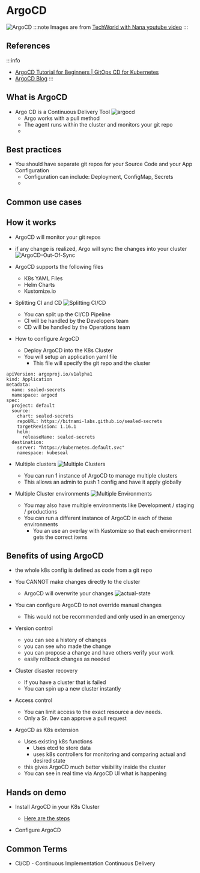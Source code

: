 # ArgoCD

![ArgoCD](ArgoCD-In-The-Middle3.png)
:::note
Images are from [TechWorld with Nana youtube video](https://www.youtube.com/watch?v=MeU5_k9ssrs&t=413s)
:::

## References

:::info
- [ArgoCD Tutorial for Beginners | GitOps CD for Kubernetes](https://www.youtube.com/watch?v=MeU5_k9ssrs&t=413s)
- [ArgoCD Blog](https://blog.argoproj.io/)
:::
 
## What is ArgoCD

- Argo CD is a Continuous Delivery Tool
    ![argocd](argoCD-flow.png)
  - Argo works with a pull method
  - The agent runs within the cluster and monitors your git repo
  - 

## Best practices

- You should have separate git repos for your Source Code and your App Configuration
  - Configuration can include: Deployment, ConfigMap, Secrets
  - 

## Common use cases

## How it works

- ArgoCD will monitor your git repos
- if any change is realized, Argo will sync the changes into your cluster
    ![ArgoCD-Out-Of-Sync](ArgoCD-Out-Of-Sync.png)

- ArgoCD supports the following files
  - K8s YAML Files
  - Helm Charts
  - Kustomize.io

- Splitting CI and CD
    ![Splitting CI/CD](ArgoCD-Splitting-CD-CD.png)
  - You can split up the CI/CD Pipeline
  - CI will be handled by the Developers team
  - CD will be handled by the Operations team

- How to configure ArgoCD
  - Deploy ArgoCD into the K8s Cluster
  - You will setup an application yaml file
    - This file will specify the git repo and the cluster

```
apiVersion: argoproj.io/v1alpha1
kind: Application
metadata:
  name: sealed-secrets
  namespace: argocd
spec:
  project: default
  source:
    chart: sealed-secrets
    repoURL: https://bitnami-labs.github.io/sealed-secrets
    targetRevision: 1.16.1
    helm:
      releaseName: sealed-secrets
  destination:
    server: "https://kubernetes.default.svc"
    namespace: kubeseal
```

- Multiple clusters
    ![Multiple Clusters](ArgoCD-Multiple-Cluster.png)
  - You can run 1 instance of ArgoCD to manage multiple clusters
  - This allows an admin to push 1 config and have it apply globally

- Multiple Cluster environments
    ![Multiple Environments](ArgoCD-Multiple-Enviornment.png)
  - You may also have multiple environments like Development / staging / productions
  - You can run a different instance of ArgoCD in each of these environments
    - You an use an overlay with Kustomize so that each environment gets the correct items

## Benefits of using ArgoCD

- the whole k8s config is defined as code from a git repo
- You CANNOT make changes directly to the cluster
  - ArgoCD will overwrite your changes
    ![actual-state](ArgoCD-Actual-State.png)

- You can configure ArgoCD to not override manual changes
  - This would not be recommended and only used in an emergency

- Version control
  - you can see a history of changes
  - you can see who made the change
  - you can propose a change and have others verify your work
  - easily rollback changes as needed

- Cluster disaster recovery
  - If you have a cluster that is failed
  - You can spin up a new cluster instantly

- Access control
  - You can limit access to the exact resource a dev needs.
  - Only a Sr. Dev can approve a pull request

- ArgoCD as K8s extension
  - Uses existing k8s functions
    - Uses etcd to store data
    - uses k8s controllers for monitoring and comparing actual and desired state
  - this gives ArgoCD much better visibility inside the cluster
  - You can see in real time via ArgoCD UI what is happening

## Hands on demo

- Install ArgoCD in your K8s Cluster
  - [Here are the steps](https://argo-cd.readthedocs.io/en/stable/getting_started/)

- Configure ArgoCD

## Common Terms

- CI/CD - Continuous Implementation Continuous Delivery
